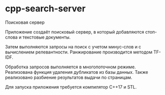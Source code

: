 # cpp-search-server
Поисковая сервер

Приложение создаёт поисковый сервер, в который добавляются стоп-слова и текстовые документы. 

Затем выполняются запросы на поиск с учетом минус-слов и с вычислением релевантности. Ранжирование производится методом TF-IDF. 

Обработка запросов выполняется в многопоточном режиме. Реализована функция удаления дубликатов из базы данных. Также реализовано разбиение результатов выдачи по страницам.

Для запуска приложения требуется компилятор C++17 и STL.
